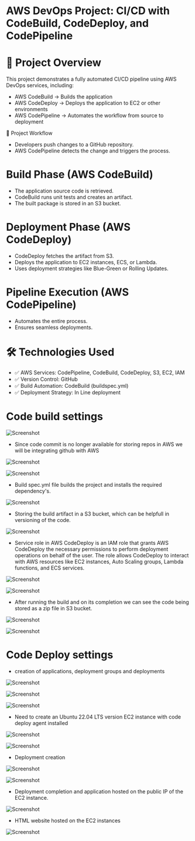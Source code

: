 # AWS DevOps Project: CI/CD with CodeBuild, CodeDeploy, and CodePipeline

# 📌 Project Overview

This project demonstrates a fully automated CI/CD pipeline using AWS DevOps services, including:

- AWS CodeBuild → Builds the application
- AWS CodeDeploy → Deploys the application to EC2 or other environments
- AWS CodePipeline → Automates the workflow from source to deployment

🎯 Project Workflow

- Developers push changes to a GitHub repository.
- AWS CodePipeline detects the change and triggers the process.

# Build Phase (AWS CodeBuild)

- The application source code is retrieved.
- CodeBuild runs unit tests and creates an artifact.
- The built package is stored in an S3 bucket.

# Deployment Phase (AWS CodeDeploy)

- CodeDeploy fetches the artifact from S3.
- Deploys the application to EC2 instances, ECS, or Lambda.
- Uses deployment strategies like Blue-Green or Rolling Updates.

# Pipeline Execution (AWS CodePipeline)

- Automates the entire process.
- Ensures seamless deployments.

# 🛠 Technologies Used
- ✅ AWS Services: CodePipeline, CodeBuild, CodeDeploy, S3, EC2, IAM
- ✅ Version Control: GitHub
- ✅ Build Automation: CodeBuild (buildspec.yml)
- ✅ Deployment Strategy: In Line deployment


# Code build settings

![Screenshot](images/images1.PNG)

- Since code commit is no longer available for storing repos in AWS we will be integrating github with AWS

![Screenshot](images/images2.PNG)



![Screenshot](images/images3.PNG)

- Build spec.yml file builds the project and installs the required dependency's.

![Screenshot](images/images4.PNG)

- Storing the build artifact in a S3 bucket, which can be helpfull in versioning of the code.

![Screenshot](images/images5.PNG)

- Service role in AWS CodeDeploy is an IAM role that grants AWS CodeDeploy the necessary permissions to perform deployment operations on behalf of the user. The role allows CodeDeploy to interact with AWS resources like EC2 instances, Auto Scaling groups, Lambda functions, and ECS services.

![Screenshot](images/images6.PNG)

![Screenshot](images/images7.PNG)

- After running the build and on its completion we can see the code being stored as a zip file in S3 bucket.

![Screenshot](images/images8.PNG)

![Screenshot](images/images9.PNG)

# Code Deploy settings

- creation of applications, deployment groups and deployments

![Screenshot](images/images10.PNG)

![Screenshot](images/images11.PNG)

![Screenshot](images/images12.PNG)

- Need to create an Ubuntu 22.04 LTS version EC2 instance with code deploy agent installed

![Screenshot](images/images13.PNG)

![Screenshot](images/images14.PNG)

- Deployment creation

![Screenshot](images/images15.PNG)

![Screenshot](images/images16.PNG)

- Deployment completion and application hosted on the public IP of the EC2 instance.

![Screenshot](images/images17.PNG)

- HTML website hosted on the EC2 instances

![Screenshot](images/Capture.PNG)